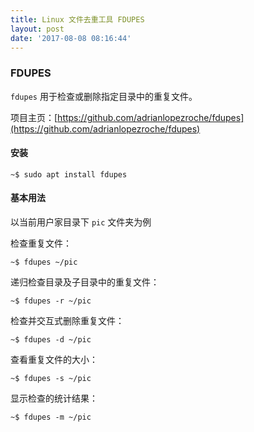 ```yaml
---
title: Linux 文件去重工具 FDUPES
layout: post
date: '2017-08-08 08:16:44'
---
```


### FDUPES

`fdupes` 用于检查或删除指定目录中的重复文件。

项目主页：[https://github.com/adrianlopezroche/fdupes](https://github.com/adrianlopezroche/fdupes)

#### 安装

```
~$ sudo apt install fdupes
```

####  基本用法

以当前用户家目录下 `pic` 文件夹为例

检查重复文件：
```
~$ fdupes ~/pic
```

递归检查目录及子目录中的重复文件：
```
~$ fdupes -r ~/pic
```

检查并交互式删除重复文件：
```
~$ fdupes -d ~/pic
```

查看重复文件的大小：
```
~$ fdupes -s ~/pic
```

显示检查的统计结果：
```
~$ fdupes -m ~/pic
```